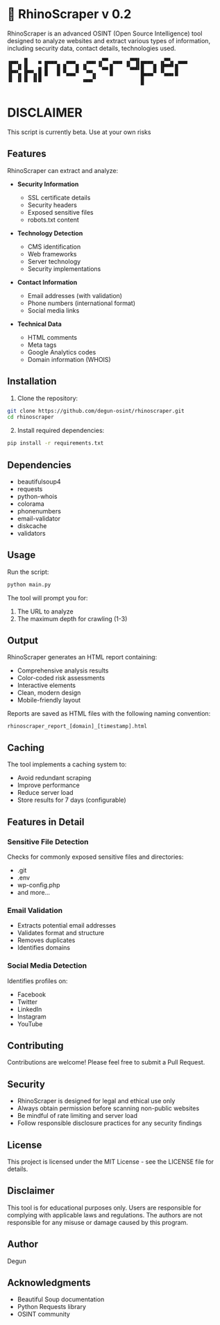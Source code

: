 # 🦏 RhinoScraper v 0.2

RhinoScraper is an advanced OSINT (Open Source Intelligence) tool designed to analyze websites and extract various types of information, including security data, contact details, technologies used.

```
▗▄▄▖ ▐▌   ▄ ▄▄▄▄   ▄▄▄   ▗▄▄▖▗▞▀▘ ▄▄▄ ▗▞▀▜▌▄▄▄▄  ▗▞▀▚▖ ▄▄▄ 
▐▌ ▐▌▐▌   ▄ █   █ █   █ ▐▌   ▝▚▄▖█    ▝▚▄▟▌█   █ ▐▛▀▀▘█    
▐▛▀▚▖▐▛▀▚▖█ █   █ ▀▄▄▄▀  ▝▀▚▖    █         █▄▄▄▀ ▝▚▄▄▖█    
▐▌ ▐▌▐▌ ▐▌█             ▗▄▄▞▘              █               
                                           ▀               
```
# DISCLAIMER

This script is currently beta. Use at your own risks

## Features

RhinoScraper can extract and analyze:

- **Security Information**
  - SSL certificate details
  - Security headers
  - Exposed sensitive files
  - robots.txt content

- **Technology Detection**
  - CMS identification
  - Web frameworks
  - Server technology
  - Security implementations

- **Contact Information**
  - Email addresses (with validation)
  - Phone numbers (international format)
  - Social media links

- **Technical Data**
  - HTML comments
  - Meta tags
  - Google Analytics codes
  - Domain information (WHOIS)

## Installation

1. Clone the repository:
```bash
git clone https://github.com/degun-osint/rhinoscraper.git
cd rhinoscraper
```

2. Install required dependencies:
```bash
pip install -r requirements.txt
```

## Dependencies

- beautifulsoup4
- requests
- python-whois
- colorama
- phonenumbers
- email-validator
- diskcache
- validators

## Usage

Run the script:
```bash
python main.py
```

The tool will prompt you for:
1. The URL to analyze
2. The maximum depth for crawling (1-3)

## Output

RhinoScraper generates an HTML report containing:

- Comprehensive analysis results
- Color-coded risk assessments
- Interactive elements
- Clean, modern design
- Mobile-friendly layout

Reports are saved as HTML files with the following naming convention:
```
rhinoscraper_report_[domain]_[timestamp].html
```

## Caching

The tool implements a caching system to:
- Avoid redundant scraping
- Improve performance
- Reduce server load
- Store results for 7 days (configurable)

## Features in Detail

### Sensitive File Detection
Checks for commonly exposed sensitive files and directories:
- .git
- .env
- wp-config.php
- and more...

### Email Validation
- Extracts potential email addresses
- Validates format and structure
- Removes duplicates
- Identifies domains

### Social Media Detection
Identifies profiles on:
- Facebook
- Twitter
- LinkedIn
- Instagram
- YouTube

## Contributing

Contributions are welcome! Please feel free to submit a Pull Request.

## Security

- RhinoScraper is designed for legal and ethical use only
- Always obtain permission before scanning non-public websites
- Be mindful of rate limiting and server load
- Follow responsible disclosure practices for any security findings

## License

This project is licensed under the MIT License - see the LICENSE file for details.

## Disclaimer

This tool is for educational purposes only. Users are responsible for complying with applicable laws and regulations. The authors are not responsible for any misuse or damage caused by this program.

## Author

Degun

## Acknowledgments

- Beautiful Soup documentation
- Python Requests library
- OSINT community